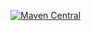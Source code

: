 [![Maven Central](https://maven-badges.herokuapp.com/maven-central/io.github.danielthedev/npc/badge.svg)](https://maven-badges.herokuapp.com/maven-central/io.github.danielthedev/npc)
